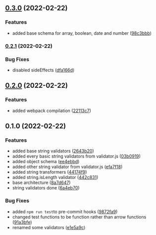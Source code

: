 ## [0.3.0](https://github.com/jordanmonier/yup-validators/compare/0.2.1...0.3.0) (2022-02-22)


### Features

* added base schema for array, boolean, date and number ([98c3bbb](https://github.com/jordanmonier/yup-validators/commit/98c3bbbe9aa1137eb6a345682f0e497518b623c1))

### [0.2.1](https://github.com/jordanmonier/yup-validators/compare/0.2.0...0.2.1) (2022-02-22)


### Bug Fixes

* disabled sideEffects ([dfa166d](https://github.com/jordanmonier/yup-validators/commit/dfa166d81ae7c08b4f72d73b1e71641e099c25d5))

## [0.2.0](https://github.com/jordanmonier/yup-validators/compare/0.1.0...0.2.0) (2022-02-22)


### Features

* added webpack compilation ([22113c7](https://github.com/jordanmonier/yup-validators/commit/22113c7066729a7cdc6e01c99e3b3f639c1b614f))

## 0.1.0 (2022-02-22)


### Features

* added base string validators ([2643b20](https://github.com/jordanmonier/yup-validators/commit/2643b20ef1c67b4c1f018158a8403be957b143f4))
* added every basic string validators from validator.js ([03b0919](https://github.com/jordanmonier/yup-validators/commit/03b0919a08cffd6207d7991d628a17b5de1a39f1))
* added object schema ([ee4ebbd](https://github.com/jordanmonier/yup-validators/commit/ee4ebbd7f800ac5f1bff1b121f1476b92e976a07))
* added other string validator from validator.js ([efa7f18](https://github.com/jordanmonier/yup-validators/commit/efa7f18ae3a1b51e19aa9eddb34599d16cfae07a))
* added string transformers ([44174f9](https://github.com/jordanmonier/yup-validators/commit/44174f9596c64e074acd3f6643564e3dc02aec42))
* added string.isLength validator ([442c831](https://github.com/jordanmonier/yup-validators/commit/442c8319827d9f90837c4a2435a383e951bd97c8))
* base architecture ([8a7d647](https://github.com/jordanmonier/yup-validators/commit/8a7d647e6f0c997bfc55aee37b4e5985aab0b082))
* string validators done ([6a4eb70](https://github.com/jordanmonier/yup-validators/commit/6a4eb70f35367ef79e0803bc3c893146a7762d47))


### Bug Fixes

* added `npm run test`to pre-commit hooks ([9872fa9](https://github.com/jordanmonier/yup-validators/commit/9872fa9d2d4b606f5921288428888081c747ec2a))
* changed test functions to be function rather than arrow functions ([91a3bfe](https://github.com/jordanmonier/yup-validators/commit/91a3bfec76611ebf7c750eb75ef867df065ef297))
* renamed some validators ([e1e5a9c](https://github.com/jordanmonier/yup-validators/commit/e1e5a9c7e38b1f44736f5f570fa2e99712288a2d))

